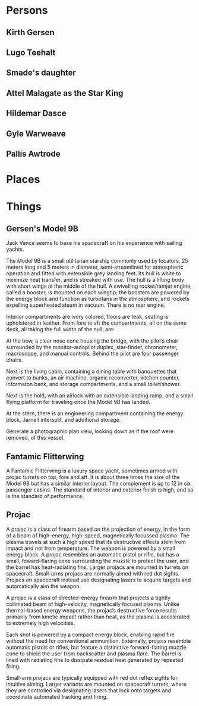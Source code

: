 # Persons
## Kirth Gersen
## Lugo Teehalt
## Smade's daughter
## Attel Malagate as the Star King
## Hildemar Dasce
## Gyle Warweave
## Pallis Awtrode
# Places

# Things

## Gersen's Model 9B

Jack Vance seems to base his spacecraft on his experience with sailing yachts.

The Model 9B is a small utilitarian starship commonly used by locators, 25 meters long and 5 meters in diameter, semi-streamlined for atmospheric operation and fitted with extensible grey landing feet. Its hull is white to minimize heat transfer, and is streaked with use. The hull is a lifting body with short wings at the middle of the hull. A swivelling rocket/ramjet engine, called a booster, is mounted on each wingtip; the boosters are powered by the energy block and function as turbofans in the atmosphere, and rockets expelling superheated steam in vacuum. There is no rear engine.

Interior compartments are ivory colored, floors are teak, seating is upholstered in leather. From fore to aft the compartments, all on the same deck, all taking the full width of the null, are:

At the bow, a clear nose cone housing the bridge, with the pilot’s chair surrounded by the monitor–autopilot duplex, star-finder, chronometer, macroscope, and manual controls. Behind the pilot are four passenger chairs.

Next is the living cabin, containing a dining table with banquettes that convert to bunks, an air machine, organic reconverter, kitchen counter, informaton bank, and storage compartments, and a small toilet/shower.

Next is the hold, with an airlock with an extensible landing ramp, and a small flying platform for traveling once the Model 9B has landed.

At the stern, there is an engineering compartment containing the energy block, Jarnell intersplit, and additional storage.

Generate a photographic plan view, looking down as if the roof were removed, of this vessel.

## Fantamic Flitterwing

A Fantamic Flitterwing is a luxury space yacht, sometimes armed with projac turrets on top, fore and aft. It is about three times the size of the Model 9B but has a similar interior layout. The complement is up to 12 in six passenger cabins. The standard of interior and exterior finish is high, and so is the standard of performance.

## Projac

A projac is a class of firearm based on the projection of energy, in the form of a beam of high-energy, high-speed, magnetically focussed plasma. The plasma travels at such a high speed that its destructive effects stem from impact and not from temperature. The weapon is powered by a small energy block. A projac resembles an automatic pistol or rifle, but has a small, foward-flaring cone surrounding the muzzle to protect the user, and the barrel has heat-radiating fins. Larger projacs are mounted in turrets on spacecraft. Small-arms projacs are normally aimed with red dot sights. Projacs on spacecraft instead use designating lasers to acquire targets and automatically aim the weapon.

A projac is a class of directed-energy firearm that projects a tightly collimated beam of high-velocity, magnetically focused plasma. Unlike thermal-based energy weapons, the projac’s destructive force results primarily from kinetic impact rather than heat, as the plasma is accelerated to extremely high velocities.

Each shot is powered by a compact energy block, enabling rapid fire without the need for conventional ammunition. Externally, projacs resemble automatic pistols or rifles, but feature a distinctive forward-flaring muzzle cone to shield the user from backscatter and plasma flare. The barrel is lined with radiating fins to dissipate residual heat generated by repeated firing.

Small-arm projacs are typically equipped with red dot reflex sights for intuitive aiming. Larger variants are mounted on spacecraft turrets, where they are controlled via designating lasers that lock onto targets and coordinate automated tracking and firing.